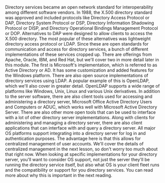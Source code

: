 Directory services became an open network standard for interoperability among
different software vendors. In 1988, the X.500 directory standard was approved
and included protocols like Directory Access Protocol or DAP, Directory System
Protocol or DSP, Directory Information Shadowing Protocol or DISP, and Directory
Operational Bindings Management Protocol or DOP. Alternatives to DAP were
designed to allow clients to access the X.500 directory. The most popular of
these alternatives was lightweight directory access protocol or LDAP. Since
these are open standards for communication and access for directory services, a
bunch of different implementations of these services cropped up. There are
offerings from Apache, Oracle, IBM, and Red Hat, but we'll cover two in more
detail later in this module. The first is Microsoft's implementation, which is
referred to as Active Directory or AD. It has some customization and added
features for the Windows platform. There are also open source implementations of
directory services using LDAP. A popular example of this is OpenLDAP, which
we'll also cover in greater detail. OpenLDAP supports a wide range of platforms
like Windows, Unix, Linux and various Unix derivatives. In addition to the
server software, there are also client tools used for accessing and
administering a directory server, Microsoft Office Active Directory Users and
Computers or ADUC, which works well with Microsoft Active Directory Server.
There are also other more open tools that can be used to interface with a lot of
other directory server implementations. Along with clients for administering and
managing a directory server, there are also client applications that can
interface with and query a directory server. All major OS platforms support
integrating into a directory server for log in and authentication purposes. The
advantage here is that this allows for centralized management of user accounts.
We'll cover the details of centralized management in the next lesson, so don't
worry too much about that right now. When looking at specific implementations
for your directory server, you'll want to consider OS support, not just the
server they'll be running the directory service itself, but also what OS is your
client fleet runs and the compatibility or support for you directory services.
You can read more about why this is important in the next reading.